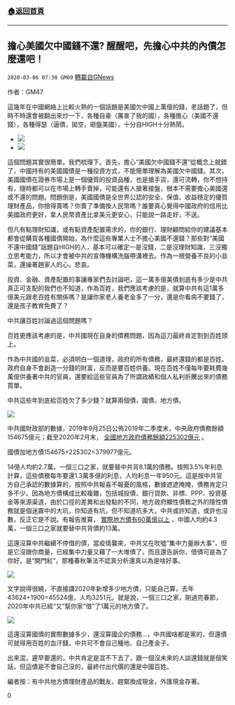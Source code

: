 ###  [:house:返回首頁](https://github.com/ourhimalayas/txt)
---

## 擔心美國欠中國錢不還? 醒醒吧，先擔心中共的內債怎麼還吧！
`2020-03-06 07:30 GM09` [轉載自GNews](https://gnews.org/zh-hant/132320/)

作者：GM47

這幾年在中國網絡上比較火熱的一個話題是美國欠中國上萬億的錢，老話題了，但時不時還會被翻出來炒一下，各種自豪（厲害了我的國），各種擔心（美國不還錢），各種得瑟（逼債，拋空，砸盤美國），十分自HIGH十分熱鬧。

- ![](https://s3-ap-northeast-1.amazonaws.com/news.guo.offload.media/wp-content/uploads/2020/03/06072228/Screen-Shot-2020-03-06-at-9.21.06-PM.png)
- ![](https://s3-ap-northeast-1.amazonaws.com/news.guo.offload.media/wp-content/uploads/2020/03/06072238/Screen-Shot-2020-03-06-at-9.21.14-PM.png)


這個問題其實很簡單。我們梳理下。首先，擔心“美國欠中國錢不還”從概念上就錯了，中國持有的美國國債是一種投資方式，不能簡單理解為美國欠中國錢。其次，美國國債在證券市場上是一個優質的投資品種，也是搶手貨，還可流轉，你不想持有，隨時都可以在市場上轉手賣掉，可能還有人搶著接盤，根本不需要擔心美國還或不還的問題。問題倒是，美國國債是全世界公認的安全、保值、收益穩定的優質理財產品，你捨得賣嗎？你賣了準備換人民幣嗎？誰要真心覺得中國政府的信用比美國政府更好，拿人民幣資產比拿美元更安心，只能說一路走好，不送。

但凡有點理財知識，或有點資產配置需求的，你的銀行、理財顧問給你的建議基本都會從購買各種國債開始，為什麼這些專業人士不擔心美國不還錢？那些對“美國不還中國錢”話題自HIGH的人，基本可以確定一是沒錢，二是沒理財知識，三沒獨立思考能力，所以才會被中共的宣傳機構洗腦帶溝裡去。作為一根營養不良的小韭菜，還操著趙家人的心，悲哀。

投資、金融、資產配置的事讓專家們去討論吧，這一萬多億美債到底有多少是中共真正可支配的我們也不知道，作為百姓，我們應該考慮的是，就算中共有這1萬多億美元跟老百姓有關係嗎？是讓你家老人養老金多了一分，還是你看病不要錢了，還是孩子教育免費了？

中共讓百姓討論過這個問題嗎？

百姓更應該考慮的是，中共國現在自身的債務問題，因為這刀最終肯定割到百姓頭上。

作為中共國的韭菜，必須明白一個道理，政府的所有債務，最終還錢的都是百姓。政府自身不會創造一分錢的財富，反而是要百姓供養。現在百姓不僅每年要耗費幾萬億供養著中共的官員，還要給這些官員為了所謂政績和個人私利折騰出來的債務買單。

中共這些年到底給百姓欠了多少錢？就算兩個債，國債、地方債。

![](https://s3-ap-northeast-1.amazonaws.com/news.guo.offload.media/wp-content/uploads/2020/03/06072248/Screen-Shot-2020-03-06-at-9.21.41-PM.png)

中共國財政部的數據，2019年9月25日公佈2019年二季度末，中央政府債務餘額154675億元；截至2020年2月末， [全國地方政府債務餘額225302億元](http://yss.mof.gov.cn/zhuantilanmu/dfzgl/sjtj/202003/t20200303_3477036.htm) 。

國債加地方債154675+225302=379977億元。

14億人均約2.7萬，一個三口之家，就要替中共背8.1萬的債務。按照3.5%年利息計算，這些債務每年要還1.3萬多億的利息，人均利息一年950元。這是按中共官方自己承認的數據算的，按照中共報喜不報憂的風格，數據遮遮掩掩，債務肯定只多不少。因為地方債構成比較複雜，包括城投債、銀行貸款、非標、PPP、投資基金等來源渠道，由於口徑的差異和出發點的不同，地方政府顯性債務之外的隱性債務就是個迷霧中的大坑，你知道有坑，但不知道坑多大，中共或許知道，或許也沒數，反正它是不說。有報告推算， [實際地方債有60萬億以上](http://m.daguanjia018.com/zixun/206109.html) ，中國人均約4.3萬，一個三口之家就要替中共背債約13萬。

這還沒算中共繼續不停借的債，當疫情襲來，中共又在吹噓“集中力量辦大事”，但是它沒跟你商量，已經集中力量又藉了一大堆債了。而且還告訴你，借債可是為了你好，是“開門紅”，那種春秋筆法不認真分析還真以為是啥好事。

![](https://s3-ap-northeast-1.amazonaws.com/news.guo.offload.media/wp-content/uploads/2020/03/06072301/Screen-Shot-2020-03-06-at-9.21.49-PM.png)

文字說得很繞，不直接講2020年新增多少地方債，只能自己算，去年43624+1900=45524億，人均3251元。就是說，一個三口之家，剛過完春節，2020年中共已經“又”幫你家“借”了1萬元的地方債了。

![](https://s3-ap-northeast-1.amazonaws.com/news.guo.offload.media/wp-content/uploads/2020/03/06072312/Screen-Shot-2020-03-06-at-9.22.00-PM.png)

這還沒算國債的實際數據多少，還沒算國企的債務…，中共國啥都是黨的，但還債可就得用百姓的血汗錢，中共可不會自己種地、自己產金子。

出來混，遲早要還的，中共肯定是混不下去了，跟一個沒未來的人談還錢就是個笑話，但這債是不會自己沒的，最終付出代價的還是中國百姓。

編者按：有中共地方債理財產品的戰友，趕緊換成現金，外匯現金存著。

0
